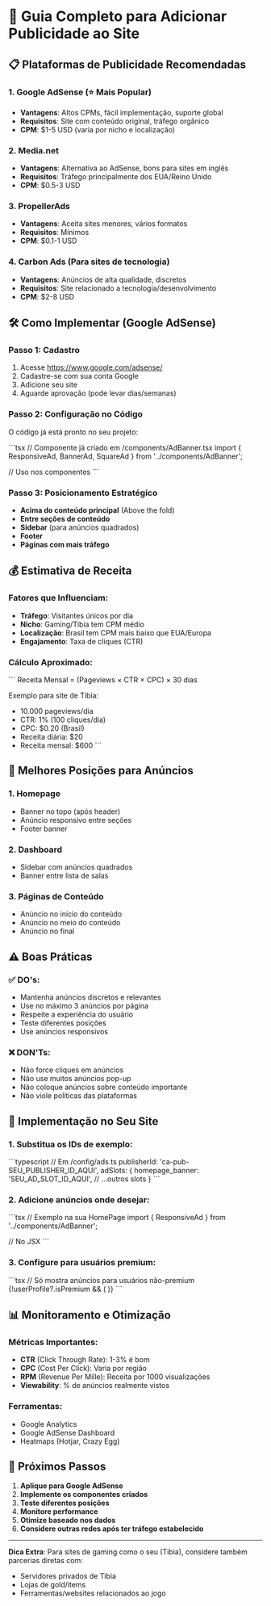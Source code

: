 # 🚀 Guia Completo para Adicionar Publicidade ao Site

## 📋 Plataformas de Publicidade Recomendadas

### 1. **Google AdSense** (⭐ Mais Popular)
- **Vantagens**: Altos CPMs, fácil implementação, suporte global
- **Requisitos**: Site com conteúdo original, tráfego orgânico
- **CPM**: $1-5 USD (varia por nicho e localização)

### 2. **Media.net**
- **Vantagens**: Alternativa ao AdSense, bons para sites em inglês
- **Requisitos**: Tráfego principalmente dos EUA/Reino Unido
- **CPM**: $0.5-3 USD

### 3. **PropellerAds**
- **Vantagens**: Aceita sites menores, vários formatos
- **Requisitos**: Mínimos
- **CPM**: $0.1-1 USD

### 4. **Carbon Ads** (Para sites de tecnologia)
- **Vantagens**: Anúncios de alta qualidade, discretos
- **Requisitos**: Site relacionado a tecnologia/desenvolvimento
- **CPM**: $2-8 USD

## 🛠️ Como Implementar (Google AdSense)

### Passo 1: Cadastro
1. Acesse https://www.google.com/adsense/
2. Cadastre-se com sua conta Google
3. Adicione seu site
4. Aguarde aprovação (pode levar dias/semanas)

### Passo 2: Configuração no Código
O código já está pronto no seu projeto:

\`\`\`tsx
// Componente já criado em /components/AdBanner.tsx
import { ResponsiveAd, BannerAd, SquareAd } from '../components/AdBanner';

// Uso nos componentes
<ResponsiveAd adSlot="SEU_AD_SLOT_ID" />
\`\`\`

### Passo 3: Posicionamento Estratégico
- **Acima do conteúdo principal** (Above the fold)
- **Entre seções de conteúdo**
- **Sidebar** (para anúncios quadrados)
- **Footer**
- **Páginas com mais tráfego**

## 💰 Estimativa de Receita

### Fatores que Influenciam:
- **Tráfego**: Visitantes únicos por dia
- **Nicho**: Gaming/Tibia tem CPM médio
- **Localização**: Brasil tem CPM mais baixo que EUA/Europa
- **Engajamento**: Taxa de cliques (CTR)

### Cálculo Aproximado:
\`\`\`
Receita Mensal = (Pageviews × CTR × CPC) × 30 dias

Exemplo para site de Tibia:
- 10.000 pageviews/dia
- CTR: 1% (100 cliques/dia)
- CPC: $0.20 (Brasil)
- Receita diária: $20
- Receita mensal: $600
\`\`\`

## 📍 Melhores Posições para Anúncios

### 1. **Homepage**
- Banner no topo (após header)
- Anúncio responsivo entre seções
- Footer banner

### 2. **Dashboard**
- Sidebar com anúncios quadrados
- Banner entre lista de salas

### 3. **Páginas de Conteúdo**
- Anúncio no início do conteúdo
- Anúncio no meio do conteúdo
- Anúncio no final

## ⚠️ Boas Práticas

### ✅ DO's:
- Mantenha anúncios discretos e relevantes
- Use no máximo 3 anúncios por página
- Respeite a experiência do usuário
- Teste diferentes posições
- Use anúncios responsivos

### ❌ DON'Ts:
- Não force cliques em anúncios
- Não use muitos anúncios pop-up
- Não coloque anúncios sobre conteúdo importante
- Não viole políticas das plataformas

## 🎯 Implementação no Seu Site

### 1. Substitua os IDs de exemplo:
\`\`\`typescript
// Em /config/ads.ts
publisherId: 'ca-pub-SEU_PUBLISHER_ID_AQUI',
adSlots: {
  homepage_banner: 'SEU_AD_SLOT_ID_AQUI',
  // ...outros slots
}
\`\`\`

### 2. Adicione anúncios onde desejar:
\`\`\`tsx
// Exemplo na sua HomePage
import { ResponsiveAd } from '../components/AdBanner';

// No JSX
<ResponsiveAd adSlot="1234567890" className="my-4" />
\`\`\`

### 3. Configure para usuários premium:
\`\`\`tsx
// Só mostra anúncios para usuários não-premium
{!userProfile?.isPremium && (
  <ResponsiveAd adSlot="1234567890" />
)}
\`\`\`

## 📊 Monitoramento e Otimização

### Métricas Importantes:
- **CTR** (Click Through Rate): 1-3% é bom
- **CPC** (Cost Per Click): Varia por região
- **RPM** (Revenue Per Mille): Receita por 1000 visualizações
- **Viewability**: % de anúncios realmente vistos

### Ferramentas:
- Google Analytics
- Google AdSense Dashboard
- Heatmaps (Hotjar, Crazy Egg)

## 🚀 Próximos Passos

1. **Aplique para Google AdSense**
2. **Implemente os componentes criados**
3. **Teste diferentes posições**
4. **Monitore performance**
5. **Otimize baseado nos dados**
6. **Considere outras redes após ter tráfego estabelecido**

---

**Dica Extra**: Para sites de gaming como o seu (Tibia), considere também parcerias diretas com:
- Servidores privados de Tibia
- Lojas de gold/items
- Ferramentas/websites relacionados ao jogo
